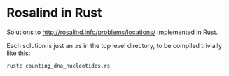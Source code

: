 Rosalind in Rust
================

Solutions to http://rosalind.info/problems/locations/ implemented in Rust.

Each solution is just an .rs in the top level directory, to be compiled trivially like this:
```
rustc counting_dna_nucleotides.rs
```
